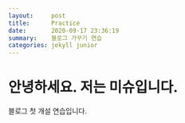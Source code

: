 ```yaml
---
layout:     post
title:      Practice
date:       2020-09-17 23:36:19
summary:    블로그 가꾸기 연습
categories: jekyll junior
---
```


# 안녕하세요. 저는 미슈입니다.

블로그 첫 개설 연습입니다.